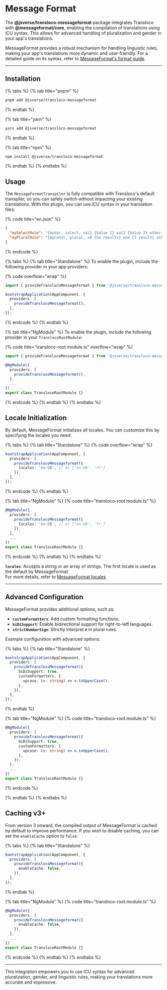 # Message Format

The **@jsverse/transloco-messageformat** package integrates Transloco with **@messageformat/core**, enabling the compilation of translations using ICU syntax. This allows for advanced handling of pluralization and gender in your app's translations.

MessageFormat provides a robust mechanism for handling linguistic rules, making your app's translations more dynamic and user-friendly. For a detailed guide on its syntax, refer to [MessageFormat's format guide](https://messageformat.github.io/).

***

## Installation

{% tabs %}
{% tab title="pnpm" %}
```bash
pnpm add @jsverse/transloco-messageformat
```
{% endtab %}

{% tab title="yarn" %}
```bash
yarn add @jsverse/transloco-messageformat
```
{% endtab %}

{% tab title="npm" %}
```bash
npm install @jsverse/transloco-messageformat
```
{% endtab %}
{% endtabs %}

## Usage

The `MessageFormatTranspiler` is fully compatible with Transloco's default transpiler, so you can safely switch without impacting your existing translations. With this plugin, you can use ICU syntax in your translation files:

{% code title="en.json" %}
```json
{
  "mySelectRule": "{myVar, select, val1 {Value 1} val2 {Value 2} other {Other Value}}",
  "myPluralRule": "{myCount, plural, =0 {no results} one {1 result} other {# results}}"
}
```
{% endcode %}

{% tabs %}
{% tab title="Standalone" %}
To enable the plugin, include the following provider in your app providers:

{% code overflow="wrap" %}
```typescript
import { provideTranslocoMessageformat } from '@jsverse/transloco-messageformat';

bootstrapApplication(AppComponent, {
  providers: [
    provideTranslocoMessageformat(),
  ],
});
```
{% endcode %}
{% endtab %}

{% tab title="NgModule" %}
To enable the plugin, include the following provider in your `TranslocoRootModule`:

{% code title="transloco-root.module.ts" overflow="wrap" %}
```typescript
import { provideTranslocoMessageformat } from '@jsverse/transloco-messageformat';

@NgModule({
  providers: [
    provideTranslocoMessageformat(),
  ],
  ...
})
export class TranslocoRootModule {}
```
{% endcode %}
{% endtab %}
{% endtabs %}

## Locale Initialization

By default, MessageFormat initializes all locales. You can customize this by specifying the locales you need:

{% tabs %}
{% tab title="Standalone" %}
{% code overflow="wrap" %}
```typescript
bootstrapApplication(AppComponent, {
  providers: [
    provideTranslocoMessageformat({
      locales: 'en-GB', // or ['en-GB', 'fr']
    }),
  ],
});
```
{% endcode %}
{% endtab %}

{% tab title="NgModule" %}
{% code title="transloco-root.module.ts" %}
```typescript
@NgModule({
  providers: [
    provideTranslocoMessageformat({
      locales: 'en-GB', // or ['en-GB', 'fr']
    }),
  ],
  ...
})
export class TranslocoRootModule {}
```
{% endcode %}
{% endtab %}
{% endtabs %}

**`locales`**: Accepts a string or an array of strings. The first locale is used as the default by MessageFormat.\
For more details, refer to [MessageFormat locales](https://messageformat.github.io/messageformat/#/locales).

***

## Advanced Configuration

MessageFormat provides additional options, such as:

* **`customFormatters`**: Add custom formatting functions.
* **`biDiSupport`**: Enable bidirectional support for right-to-left languages.
* **`strictNumberSign`**: Strictly interpret `#` in plural rules.

Example configuration with advanced options:

{% tabs %}
{% tab title="Standalone" %}
```typescript
bootstrapApplication(AppComponent, {
  providers: [
    provideTranslocoMessageformat({
      biDiSupport: true,
      customFormatters: {
        upcase: (v: string) => v.toUpperCase(),
      },
    }),
  ],
});
```
{% endtab %}

{% tab title="NgModule" %}
{% code title="transloco-root.module.ts" %}
```typescript
@NgModule({
  providers: [
    provideTranslocoMessageformat({
      biDiSupport: true,
      customFormatters: {
        upcase: (v: string) => v.toUpperCase(),
      },
    }),
  ],
  ...
})
export class TranslocoRootModule {}
```
{% endcode %}


{% endtab %}
{% endtabs %}

## Caching v3+

From version 3 onward, the compiled output of MessageFormat is cached by default to improve performance. If you wish to disable caching, you can set the `enableCache` option to `false`:

{% tabs %}
{% tab title="Standalone" %}
```typescript
bootstrapApplication(AppComponent, {
  providers: [
    provideTranslocoMessageformat({
      enableCache: false,
    }),
  ],
});
```
{% endtab %}

{% tab title="NgModule" %}
{% code title="transloco-root.module.ts" %}
```typescript
@NgModule({
  providers: [
    provideTranslocoMessageformat({
      enableCache: false,
    }),
  ],
  ...
})
export class TranslocoRootModule {}
```
{% endcode %}
{% endtab %}
{% endtabs %}

***

This integration empowers you to use ICU syntax for advanced pluralization, gender, and linguistic rules, making your translations more accurate and expressive.
